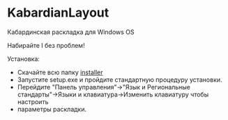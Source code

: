 # KabardianLayout
Кабардинская раскладка для Windows OS


Набирайте I без проблем!

Установка:
- Скачайте всю папку [installer](https://github.com/capone212/KabardianLayout/releases/download/0.1/installer.zip)
- Запустите setup.exe и пройдите стандартную процедуру установки.
- Перейдите "Панель управления"->"Язык и Региональные стандарты"->Языки и клавиатура->Изменить клавиатуру чтобы настроить
- параметры раскладки.
